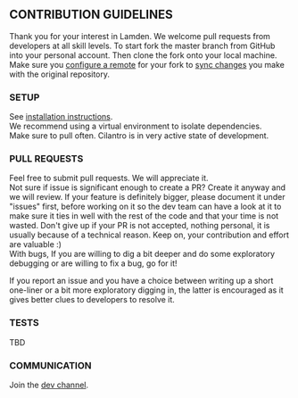 ## CONTRIBUTION GUIDELINES

Thank you for your interest in Lamden. We welcome pull requests from developers at all skill levels.
To start fork the master branch from GitHub into your personal account. 
Then clone the fork onto your local machine.
Make sure you [configure a remote](https://help.github.com/articles/configuring-a-remote-for-a-fork/) for your fork to [sync changes](https://help.github.com/articles/syncing-a-fork/) you make with the original repository.

### SETUP
See [installation instructions](https://github.com/Lamden/cilantro_ee#installing).  
We recommend using a virtual environment to isolate dependencies.   
Make sure to pull often. Cilantro is in very active state of development.

### PULL REQUESTS
Feel free to submit pull requests. We will appreciate it.  
Not sure if issue is significant enough to create a PR? Create it anyway and we will review. 
If your feature is definitely bigger, please document it under "issues" first, before working on it so the dev team can have a look at it to make sure it ties in well 
with the rest of the code and that your time is not wasted. Don't give up if your PR is not accepted, nothing personal, it is usually because of a technical reason. Keep on, your contribution and effort are valuable :)  
With bugs, If you are willing to dig a bit deeper and do some exploratory debugging or are willing to fix a bug, go for it!

If you report an issue and you have a choice between writing up a short one-liner or a bit more exploratory digging in, the latter is encouraged as it gives better clues to developers to resolve it.

### TESTS
TBD

### COMMUNICATION
Join the [dev channel](https://t.me/joinchat/FjFfbRJCnHByzvTygRr7NQ). 
